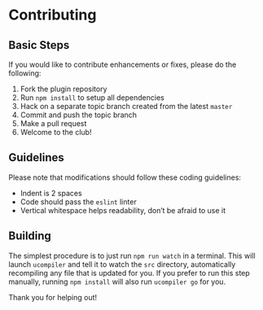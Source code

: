 # Contributing

## Basic Steps

If you would like to contribute enhancements or fixes, please do the following:

1.  Fork the plugin repository
2.  Run `npm install` to setup all dependencies
3.  Hack on a separate topic branch created from the latest `master`
4.  Commit and push the topic branch
5.  Make a pull request
6.  Welcome to the club!

## Guidelines

Please note that modifications should follow these coding guidelines:

*   Indent is 2 spaces
*   Code should pass the `eslint` linter
*   Vertical whitespace helps readability, don’t be afraid to use it

## Building

The simplest procedure is to just run `npm run watch` in a terminal. This will
launch `ucompiler` and tell it to watch the `src` directory, automatically
recompiling any file that is updated for you. If you prefer to run this step
manually, running `npm install` will also run `ucompiler go` for you.

Thank you for helping out!
